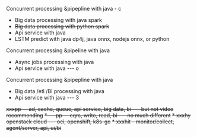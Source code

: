 Concurrent processing &pipepline with java - c
* Big data processing with java spark
* ~~Big data processing with python spark~~
* Api service with java 
* LSTM predict with java dp4j, java onnx, nodejs onnx, or python

Concurrent processing &pipeline with java
* Async jobs processing with java
* Api service with java --- o


Concurrent processing &pipepline with java
* Big data /etl /BI processing with java
* Api service with java --- 3


~~xxxpp -- ad, cache, queue, api service, big data, bi --- but not video recommending~~
  ~~* ---pp -- cqrs, write, read, bi --- no much different~~
  ~~* xxxhy openstack cloud --- oci, openshift, k8s-go~~
  ~~* xxxhit - monitor/collect, agent/server, api, ui/bi~~
